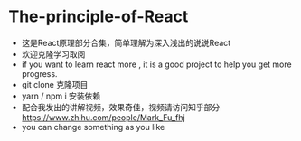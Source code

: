 # The-principle-of-React
 * 这是React原理部分合集，简单理解为深入浅出的说说React  
 * 欢迎克隆学习取阅 
 * if you want to learn react more , it is a good project to help you get more progress. 
 * git clone 克隆项目 
 * yarn / npm i 安装依赖  
 * 配合我发出的讲解视频，效果奇佳，视频请访问知乎部分 https://www.zhihu.com/people/Mark_Fu_fhj   
 * you can change something as you like 
